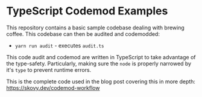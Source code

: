 # TypeScript Codemod Examples

This repository contains a basic sample codebase
dealing with brewing coffee. This codebase can then
be audited and codemodded:

- `yarn run audit` - executes `audit.ts`

This code audit and codemod are written in TypeScript
to take advantage of the type-safety. Particularly,
making sure the `node` is properly narrowed by
it's `type` to prevent runtime errors.

This is the complete code used in the blog post
covering this in more depth: https://skovy.dev/codemod-workflow